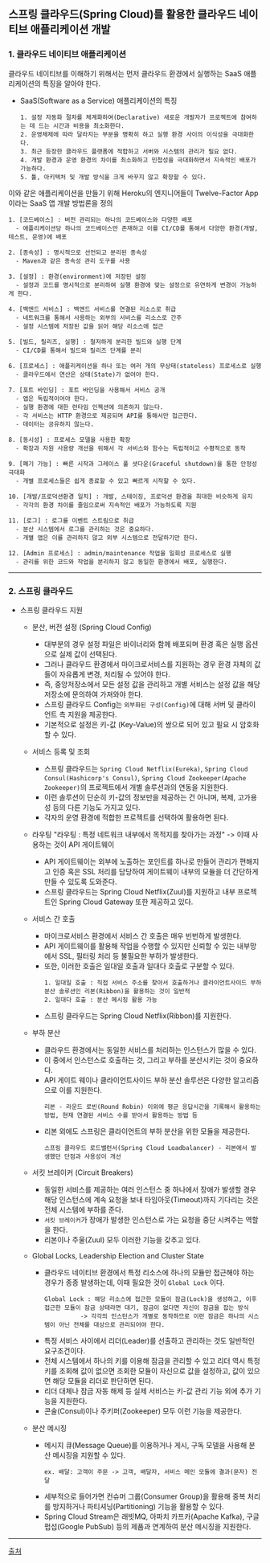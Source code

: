 ## 스프링 클라우드(Spring Cloud)를 활용한 클라우드 네이티브 애플리케이션 개발

### 1. 클라우드 네이티브 애플리케이션
클라우드 네이티브를 이해하기 위해서는 먼저 클라우드 환경에서 실행하는 SaaS 애플리케이션의 특징을 알아야 한다.

- SaaS(Software as a Service) 애플리케이션의 특징   
  ````
  1. 설정 자동화 절차를 체계화하여(Declarative) 새로운 개발자가 프로젝트에 참여하는 데 드는 시간과 비용을 최소화한다.
  2. 운영체제에 따라 달라지는 부분을 명확히 하고 실행 환경 사이의 이식성을 극대화한다.
  3. 최근 등장한 클라우드 플랫폼에 적합하고 서버와 시스템의 관리가 필요 없다.
  4. 개발 환경과 운영 환경의 차이를 최소화하고 민첩성을 극대화하면서 지속적인 배포가 가능하다.
  5. 툴, 아키텍처 및 개발 방식을 크게 바꾸지 않고 확장할 수 있다.
  ````

이와 같은 애플리케이션을 만들기 위해 Heroku의 엔지니어들이 Twelve-Factor App 이라는 SaaS 앱 개발 방법론을 정의
````
1. [코드베이스] : 버전 관리되는 하나의 코드베이스와 다양한 배포
  - 애플리케이션당 하나의 코드베이스만 존재하고 이를 CI/CD를 통해서 다양한 환경(개발, 테스트, 운영)에 배포

2. [종속성] : 명시적으로 선언되고 분리된 종속성
  - Maven과 같은 종속성 관리 도구를 사용
  
3. [설정] : 환경(environment)에 저장된 설정
  - 설정과 코드를 명시적으로 분리하여 실행 환경에 맞는 설정으로 유연하게 변경이 가능하게 한다.
  
4. [백엔드 서비스] : 백엔드 서비스를 연결된 리소스로 취급
  - 네트워크를 통해서 사용하는 외부의 서비스를 리소스로 간주
  - 설정 시스템에 저장된 값을 읽어 해당 리소스에 접근
  
5. [빌드, 릴리즈, 실행] : 철저하게 분리한 빌드와 실행 단계
  - CI/CD를 통해서 빌드와 릴리즈 단계를 분리

6. [프로세스] : 애플리케이션을 하나 또는 여러 개의 무상태(stateless) 프로세스로 실행
  - 클라우드에서 연산은 상태(State)가 없어야 한다.
  
7. [포트 바인딩] : 포트 바인딩을 사용해서 서비스 공개
  - 앱은 독립적이어야 한다.
  - 실행 환경에 대한 런타임 인젝션에 의존하지 않는다.
  - 각 서비스는 HTTP 환경으로 제공되며 API를 통해서만 접근한다.
  - 데이터는 공유하지 않는다.

8. [동시성] : 프로세스 모델을 사용한 확장
  - 확장과 자원 사용량 개선을 위해서 각 서비스와 함수는 독립적이고 수평적으로 동작
  
9. [폐기 가능] : 빠른 시작과 그레이스 풀 셧다운(Graceful shutdown)을 통한 안정성 극대화
  - 개별 프로세스들은 쉽게 종료할 수 있고 빠르게 시작할 수 있다.
  
10. [개발/프로덕션환경 일치] : 개발, 스테이징, 프로덕션 환경을 최대한 비슷하게 유지
  - 각각의 환경 차이를 줄임으로써 지속적인 배포가 가능하도록 지원
  
11. [로그] : 로그를 이벤트 스트림으로 취급
  - 분산 시스템에서 로그를 관리하는 것은 중요하다.
  - 개별 앱은 이를 관리하지 않고 외부 시스템으로 전달하기만 한다.

12. [Admin 프로세스] : admin/maintenance 작업을 일회성 프로세스로 실행
  - 관리를 위한 코드와 작업을 분리하지 않고 동일한 환경에서 배포, 실행한다.

````

- - -
### 2. 스프링 클라우드
- 스프링 클라우드 지원
  - 분산, 버전 설정 (Spring Cloud Config)
    - 대부분의 경우 설정 파일은 바이너리와 함께 배포되며 환경 혹은 실행 옵션으로 실제 값이 선택된다.
    - 그러나 클라우드 환경에서 마이크로서비스를 지원하는 경우 환경 자체의 값들이 자유롭게 변경, 처리될 수 있어야 한다.
    - 즉, 중앙저장소에서 모든 설정 값을 관리하고 개별 서비스는 설정 값을 해당 저장소에 문의하여 가져와야 한다.
    - 스프링 클라우드 Config는 `외부화된 구성(Config)`에 대해 서버 및 클라이언트 측 지원을 제공한다.
    - 기본적으로 설정은 키-값 (Key-Value)의 쌍으로 되어 있고 필요 시 암호화할 수 있다.

  - 서비스 등록 및 조회
    - 스프링 클라우드는 `Spring Cloud Netflix(Eureka)`, `Spring Cloud Consul(Hashicorp's Consul)`, `Spring Cloud Zookeeper(Apache Zookeeper)`의 프로젝트에서 개별 솔루션과의 연동을 지원한다.
    - 이런 솔루션이 단순히 키-값의 정보만을 제공하는 건 아니며, 복제, 고가용성 등의 다른 기능도 가지고 있다.
    - 각자의 운영 환경에 적합한 프로젝트를 선택하여 활용하면 된다.

  - 라우팅
    "라우팅 : 특정 네트워크 내부에서 목적지를 찾아가는 과정" -> 이때 사용하는 것이 API 게이트웨이
    - API 게이트웨이는 외부에 노출하는 포인트를 하나로 만들어 관리가 편해지고 인증 혹은 SSL 처리를 담당하여 게이트웨이 내부의 모듈을 더 간단하게 만들 수 있도록 도와준다.
    - 스프링 클라우드는 Spring Cloud Netflix(Zuul)를 지원하고 내부 프로젝트인 Spring Cloud Gateway 또한 제공하고 있다.
  
  - 서비스 간 호출
    - 마이크로서비스 환경에서 서비스 간 호출은 매우 빈번하게 발생한다.
    - API 게이트웨이를 활용해 작업을 수행할 수 있지만 신뢰할 수 있는 내부망에서 SSL, 필터링 처리 등 불필요한 부하가 발생한다.
    - 또한, 이러한 호출은 일대일 호출과 일대다 호출로 구분할 수 있다.
      ````
      1. 일대일 호출 : 직접 서비스 주소를 찾아서 호출하거나 클라이언트사이드 부하분산 솔루션인 리본(Ribbon)을 활용하는 것이 일반적
      2. 일대다 호출 : 분산 메시징 활용 가능
      ````
    - 스프링 클라우드는 Spring Cloud Netflix(Ribbon)를 지원한다.

  - 부하 분산
    - 클라우드 환경에서는 동일한 서비스를 처리하는 인스턴스가 많을 수 있다.
    - 이 중에서 인스턴스로 호출하는 것, 그리고 부하를 분산시키는 것이 중요하다.
    - API 게이트 웨이나 클라이언트사이드 부하 분산 솔루션은 다양한 알고리즘으로 이를 지원한다.
      ````
      리본 - 라운드 로빈(Round Robin) 이외에 평균 응답시간을 기록해서 활용하는 방법, 현재 연결된 서비스 수를 받아서 활용하는 방법 등
      ````
    - 리본 외에도 스프링은 클라이언트의 부하 분산을 위한 모듈을 제공한다.
      ````
      스프링 클라우드 로드밸런서(Spring Cloud Loadbalancer) - 리본에서 발생했던 단점과 사용성이 개선
      ````
      
  - 서킷 브레이커 (Circuit Breakers)
    - 동일한 서비스를 제공하는 여러 인스턴스 중 하나에서 장애가 발생할 경우 해당 인스턴스에 계속 요청을 보내 타임아웃(Timeout)까지 기다리는 것은 전체 시스템에 부하를 준다.
    - `서킷 브레이커`가 장애가 발생한 인스턴스로 가는 요청을 중단 시켜주는 역할을 한다.
    - 리본이나 주울(Zuul) 모두 이러한 기능을 갖추고 있다.

  - Global Locks, Leadership Election and Cluster State
    - 클라우드 네이티브 환경에서 특정 리소스에 하나의 모듈만 접근해야 하는 경우가 종종 발생하는데, 이때 필요한 것이 `Global Lock` 이다.
      ````
      Global Lock : 해당 리소스에 접근한 모듈이 잠금(Lock)을 생성하고, 이후 접근한 모듈이 잠금 상태라면 대기, 잠금이 없다면 자신이 잠금을 잡는 방식
                -> 각각의 인스턴스가 개별로 동작하므로 이런 잠금은 하나의 시스템이 아닌 전체를 대상으로 관리되어야 한다.
      ````
    - 특정 서비스 사이에서 리더(Leader)를 선출하고 관리하는 것도 일반적인 요구조건이다.
    - 전체 시스템에서 하나의 키를 이용해 잠금을 관리할 수 있고 리더 역시 특정 키를 조회해 값이 없으면 조회한 모듈이 자신으로 값을 설정하고, 값이 있으면 해당 모듈을 리더로 판단하면 된다.
    - 리더 대체나 잠금 자동 해제 등 실제 서비스는 키-값 관리 기능 외에 추가 기능을 지원한다.
    - 콘술(Consul)이나 주키퍼(Zookeeper) 모두 이런 기능을 제공한다.

  - 분산 메시징
    - 메시지 큐(Message Queue)를 이용하거나 게시, 구독 모델을 사용해 분산 메시징을 지원할 수 있다.
      ````
      ex. 배달: 고객이 주문 -> 고객, 배달자, 서비스 메인 모듈에 결과(문자) 전달
      ````
    - 세부적으로 들어가면 컨슈머 그룹(Consumer Group)을 활용해 중복 처리를 방지하거나 파티셔닝(Partitioning) 기능을 활용할 수 있다.
    - Spring Cloud Stream은 래빗MQ, 아파치 카프카(Apache Kafka), 구글 펍섭(Google PubSub) 등의 제품과 연계하여 분산 메시징을 지원한다.


- - -
[출처](https://www.samsungsds.com/kr/insights/spring_cloud.html)
